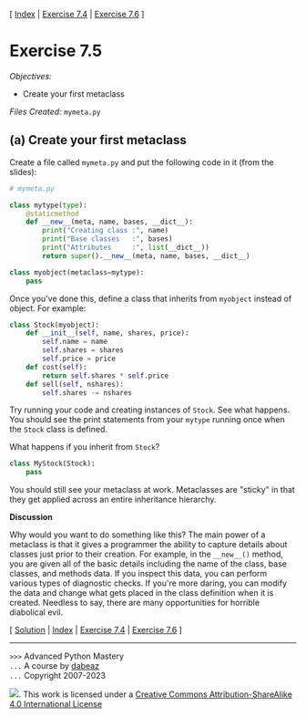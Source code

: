 \[ [Index](index.md) | [Exercise 7.4](ex7_4.md) | [Exercise 7.6](ex7_6.md) \]

# Exercise 7.5

*Objectives:*

- Create your first metaclass

*Files Created:* `mymeta.py`

## (a) Create your first metaclass

Create a file called `mymeta.py`
and put the following code in it (from the slides):

```python
# mymeta.py

class mytype(type):
    @staticmethod
    def __new__(meta, name, bases, __dict__):
        print("Creating class :", name)
        print("Base classes   :", bases)
        print("Attributes     :", list(__dict__))
        return super().__new__(meta, name, bases, __dict__)

class myobject(metaclass=mytype):
    pass
```

Once you've done this, define a class that inherits from
`myobject` instead of object. For example:

```python
class Stock(myobject):
    def __init__(self, name, shares, price):
        self.name = name
        self.shares = shares
        self.price = price
    def cost(self):
        return self.shares * self.price
    def sell(self, nshares):
        self.shares -= nshares
```

Try running your code and creating instances of `Stock`. See
what happens. You should see the print statements from your
`mytype` running once when the `Stock` class is
defined.

What happens if you inherit from `Stock`?

```python
class MyStock(Stock):
    pass
```

You should still see your metaclass at work. Metaclasses are "sticky" in that they
get applied across an entire inheritance hierarchy.

**Discussion**

Why would you want to do something like this?
The main power of a metaclass is that it gives a programmer the ability
to capture details about classes just prior to their creation. For
example, in the `__new__()` method, you are given all of the
basic details including the name of the class, base classes, and
methods data. If you inspect this data, you can perform various
types of diagnostic checks. If you're more daring, you can modify the
data and change what gets placed in the class definition when it is
created. Needless to say, there are many opportunities for horrible
diabolical evil.

\[ [Solution](soln7_5.md) | [Index](index.md) | [Exercise 7.4](ex7_4.md) | [Exercise 7.6](ex7_6.md) \]

----
`>>>` Advanced Python Mastery  
`...` A course by [dabeaz](https://www.dabeaz.com)  
`...` Copyright 2007-2023

![](https://i.creativecommons.org/l/by-sa/4.0/88x31.png). This work is licensed under
a [Creative Commons Attribution-ShareAlike 4.0 International License](http://creativecommons.org/licenses/by-sa/4.0/)
